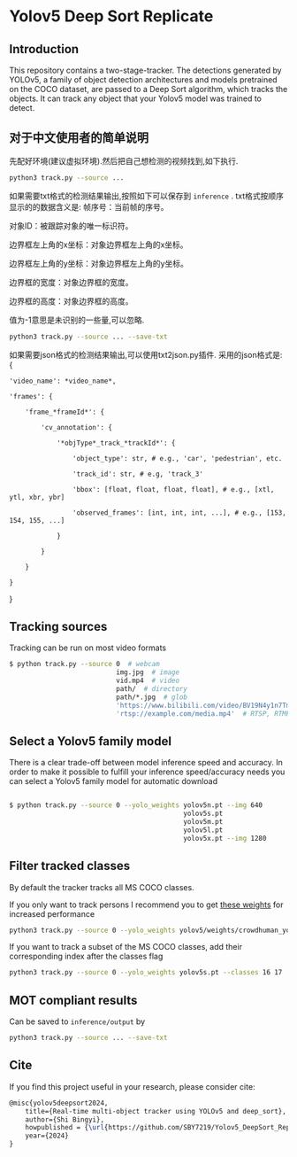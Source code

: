 # Yolov5  Deep Sort  Replicate

## Introduction

This repository contains a two-stage-tracker. The detections generated by YOLOv5, a family of object detection architectures and models pretrained on the COCO dataset, are passed to a Deep Sort algorithm, which tracks the objects. It can track any object that your Yolov5 model was trained to detect.

## 对于中文使用者的简单说明

先配好环境(建议虚拟环境).然后把自己想检测的视频找到,如下执行.

```bash
python3 track.py --source ...
```

如果需要txt格式的检测结果输出,按照如下可以保存到 `inference` .
txt格式按顺序显示的的数据含义是:
帧序号：当前帧的序号。 

对象ID：被跟踪对象的唯一标识符。 

边界框左上角的x坐标：对象边界框左上角的x坐标。 

边界框左上角的y坐标：对象边界框左上角的y坐标。 

边界框的宽度：对象边界框的宽度。 

边界框的高度：对象边界框的高度。 

值为-1意思是未识别的一些量,可以忽略.

```bash
python3 track.py --source ... --save-txt
```

如果需要json格式的检测结果输出,可以使用txt2json.py插件.
采用的json格式是:
{ 

	'video_name': *video_name*, 
 
	'frames': { 
 
		'frame_*frameId*': { 
  
			'cv_annotation': { 
   
				'*objType*_track_*trackId*': {
    
					'object_type': str, # e.g., 'car', 'pedestrian', etc. 
     
					'track_id': str, # e.g, 'track_3' 
     
					'bbox': [float, float, float, float], # e.g., [xtl, ytl, xbr, ybr] 
     
					'observed_frames': [int, int, int, ...], # e.g., [153, 154, 155, ...] 
     
				} 
    
			}
   
		}
  
	}
 
}


## Tracking sources

Tracking can be run on most video formats

```bash
$ python track.py --source 0  # webcam
                           img.jpg  # image
                           vid.mp4  # video
                           path/  # directory
                           path/*.jpg  # glob
                           'https://www.bilibili.com/video/BV19N4y1n7Tm)'  # Bilibili
                           'rtsp://example.com/media.mp4'  # RTSP, RTMP, HTTP stream
```


## Select a Yolov5 family model

There is a clear trade-off between model inference speed and accuracy. In order to make it possible to fulfill your inference speed/accuracy needs
you can select a Yolov5 family model for automatic download

```bash

$ python track.py --source 0 --yolo_weights yolov5n.pt --img 640
                                            yolov5s.pt
                                            yolov5m.pt
                                            yolov5l.pt 
                                            yolov5x.pt --img 1280
```

## Filter tracked classes

By default the tracker tracks all MS COCO classes.

If you only want to track persons I recommend you to get [these weights](https://drive.google.com/file/d/1gglIwqxaH2iTvy6lZlXuAcMpd_U0GCUb/view?usp=sharing) for increased performance

```bash
python3 track.py --source 0 --yolo_weights yolov5/weights/crowdhuman_yolov5m.pt --classes 0  # tracks persons, only
```

If you want to track a subset of the MS COCO classes, add their corresponding index after the classes flag

```bash
python3 track.py --source 0 --yolo_weights yolov5s.pt --classes 16 17  # tracks cats and dogs, only
```

## MOT compliant results

Can be saved to `inference/output` by 

```bash
python3 track.py --source ... --save-txt
```

## Cite

If you find this project useful in your research, please consider cite:

```latex
@misc{yolov5deepsort2024,
    title={Real-time multi-object tracker using YOLOv5 and deep_sort},
    author={Shi Bingyi},
    howpublished = {\url{https://github.com/SBY7219/Yolov5_DeepSort_Replicate}},
    year={2024}
}
```

